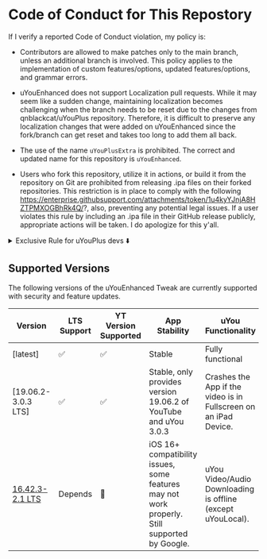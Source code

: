 # Code of Conduct for This Repostory
If I verify a reported Code of Conduct violation, my policy is:

- Contributors are allowed to make patches only to the main branch, unless an additional branch is involved. This policy applies to the implementation of custom features/options, updated features/options, and grammar errors.

- uYouEnhanced does not support Localization pull requests. While it may seem like a sudden change, maintaining localization becomes challenging when the branch needs to be reset due to the changes from qnblackcat/uYouPlus repository. Therefore, it is difficult to preserve any localization changes that were added on uYouEnhanced since the fork/branch can get reset and takes too long to add them all back.

- The use of the name `uYouPlusExtra` is prohibited. The correct and updated name for this repository is `uYouEnhanced`.

- Users who fork this repository, utilize it in actions, or build it from the repository on Git are prohibited from releasing .ipa files on their forked repositories. This restriction is in place to comply with the following https://enterprise.githubsupport.com/attachments/token/1u4kyYJnjA8HZTPMXOGBhRk4Q/?, also, preventing any potential legal issues. If a user violates this rule by including an .ipa file in their GitHub release publicly, appropriate actions will be taken. I do apologize for this y'all.

<details>
  <summary>Exclusive Rule for uYouPlus devs ⬇️</summary>
- The Users **qnblackcat** and **PoomSmart** are prohibited from utilizing any new or modified code that was introduced in the uYouEnhanced fork, but I'll allow you to use submodules and I allow you to utize the code you made for this fork. but Violation of this rule from the ones I don't allow will result in appropriate consequences, including but not limited to account suspension, access revocation, or other disciplinary actions as deemed necessary by the project administrators. Furthermore, it is strictly forbidden to publicly share or showcase the content of this policy on any social media platforms. Any breach of this restriction may result in similar disciplinary actions. This was policy was made to keep any rejected features on uYouEnhanced.
</details>

## Supported Versions

The following versions of the uYouEnhanced Tweak are currently supported with security and feature updates.

| Version | LTS Support | YT Version Supported | App Stability | uYou Functionality |
| ------- | ----------- | -------------------- | ------------- | ------------------ |
| [latest] | ✅ | ✅ | Stable | Fully functional |
| [19.06.2-3.0.3 LTS] | ✅ | ✅ | Stable, only provides version 19.06.2 of YouTube and uYou 3.0.3 | Crashes the App if the video is in Fullscreen on an iPad Device. |
| [16.42.3-2.1 LTS](https://github.com/arichornlover/uYouEnhanced/tree/main-16.42.3LTS) | Depends | 🚫 | iOS 16+ compatibility issues, some features may not work properly. Still supported by Google. | uYou Video/Audio Downloading is offline (except uYouLocal). |
